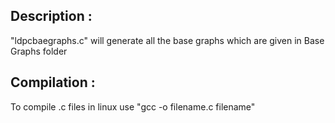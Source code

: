 ## Description :
"ldpcbaegraphs.c" will generate all the base graphs which are given in Base Graphs folder 

## Compilation :

To compile .c files in linux use "gcc -o filename.c filename" 
